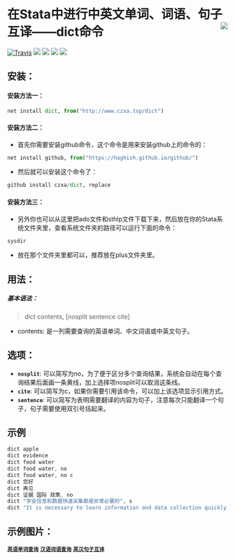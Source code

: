 在Stata中进行中英文单词、词语、句子互译——dict命令<img src="https://github.com/czxa/Web_data_Source/raw/master/e_learning.png" align="right" />
========================================================
[![Travis](https://img.shields.io/travis/rust-lang/rust.svg?style=plastic)](http:www.czxa.top) [![](https://img.shields.io/badge/Stata-dict-brightgreen.svg?style=plastic)](http://www.czxa.top) [![](https://img.shields.io/badge/github-Stata-orange.svg?style=plastic)](http://www.czxa.top) [![](https://img.shields.io/badge/platform-Windows_os|Mac_os-orange.svg?style=plastic)](http://www.czxa.top) [![](https://img.shields.io/badge/Fork-299,080-orange.svg?style=social)](http://www.czxa.top)

安装：
--------

#### 安装方法一：

```py
net install dict, from("http://www.czxa.top/dict")
```

#### 安装方法二：
* 首先你需要安装github命令，这个命令是用来安装github上的命令的：

```py
net install github, from("https://haghish.github.io/github/")
```

* 然后就可以安装这个命令了：

```py
github install czxa/dict, replace
```
<!--more-->
#### 安装方法三：
* 另外你也可以从这里把ado文件和sthlp文件下载下来，然后放在你的Stata系统文件夹里，查看系统文件夹的路径可以运行下面的命令：

```js
sysdir
```

* 放在那个文件夹里都可以，推荐放在plus文件夹里。

用法：
--------

##### 基本语法：

> dict contents, [nosplit sentence cite]

* contents: 是一列需要查询的英语单词、中文词语或中英文句子。

选项：
--------

* **`nosplit`**: 可以简写为no，为了便于区分多个查询结果，系统会自动在每个查询结果后面画一条黄线，加上选择项nosplit可以取消这条线。
* **`cite`**: 可以简写为c，如果你需要引用该命令，可以加上该选项显示引用方式。
* **`sentence`**: 可以简写为表明需要翻译的内容为句子，注意每次只能翻译一个句子，句子需要使用双引号括起来。


示例
--------

```js
dict apple
dict evidence
dict food water
dict food water, no
dict food water, no c
dict 您好
dict 再见
dict 证据 国际 政策, no
dict "学会信息和数据快速采集都是非常必要的", s
dict "It is necessary to learn information and data collection quickly.", s
```

示例图片：
--------

[__`英语单词查询`__](https://github.com/czxa/dict/raw/master/example.png)
[__`汉语词语查询`__](https://github.com/czxa/dict/raw/master/example1.png)
[__`英汉句子互译`__](https://github.com/czxa/dict/raw/master/example2.png)
